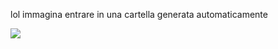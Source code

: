 lol immagina entrare in una cartella generata automaticamente

<img src="https://i.imgur.com/zCydOtf.png">